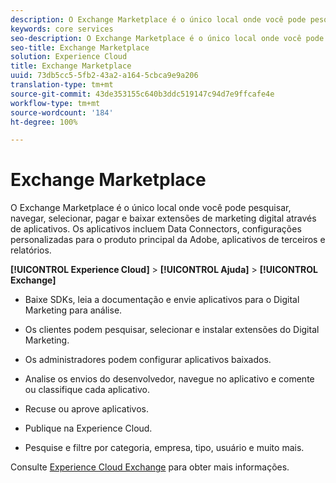 ```yaml
---
description: O Exchange Marketplace é o único local onde você pode pesquisar, navegar, selecionar, pagar e baixar extensões de marketing digital através de aplicativos. Os aplicativos incluem Data Connectors, configurações personalizadas para o produto principal da Adobe, aplicativos de terceiros e relatórios.
keywords: core services
seo-description: O Exchange Marketplace é o único local onde você pode pesquisar, navegar, selecionar, pagar e baixar extensões de marketing digital através de aplicativos. Os aplicativos incluem Data Connectors, configurações personalizadas para o produto principal da Adobe, aplicativos de terceiros e relatórios.
seo-title: Exchange Marketplace
solution: Experience Cloud
title: Exchange Marketplace
uuid: 73db5cc5-5fb2-43a2-a164-5cbca9e9a206
translation-type: tm+mt
source-git-commit: 43de353155c640b3ddc519147c94d7e9ffcafe4e
workflow-type: tm+mt
source-wordcount: '184'
ht-degree: 100%

---
```



# Exchange Marketplace

O Exchange Marketplace é o único local onde você pode pesquisar, navegar, selecionar, pagar e baixar extensões de marketing digital através de aplicativos. Os aplicativos incluem Data Connectors, configurações personalizadas para o produto principal da Adobe, aplicativos de terceiros e relatórios.

**[!UICONTROL Experience Cloud]** > **[!UICONTROL Ajuda]** > **[!UICONTROL Exchange]**

* Baixe SDKs, leia a documentação e envie aplicativos para o Digital Marketing para análise.

* Os clientes podem pesquisar, selecionar e instalar extensões do Digital Marketing.

* Os administradores podem configurar aplicativos baixados.

* Analise os envios do desenvolvedor, navegue no aplicativo e comente ou classifique cada aplicativo.

* Recuse ou aprove aplicativos.

* Publique na Experience Cloud.

* Pesquise e filtre por categoria, empresa, tipo, usuário e muito mais.

Consulte [Experience Cloud Exchange](https://exchange.adobe.com/experiencecloud.html) para obter mais informações.
